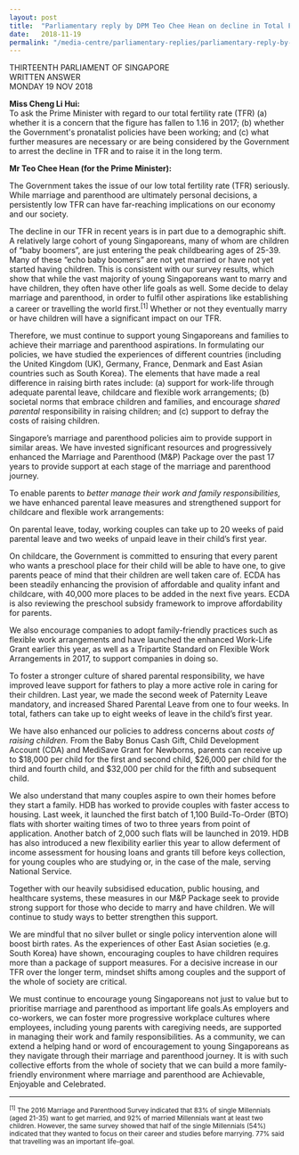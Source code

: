 ```yaml
---
layout: post
title:  "Parliamentary reply by DPM Teo Chee Hean on decline in Total Fertility Rate"
date:   2018-11-19
permalink: "/media-centre/parliamentary-replies/parliamentary-reply-by-dpm-teo-chee-hean-on-decline-in-total-fertility-rate"
---
```


THIRTEENTH PARLIAMENT OF SINGAPORE  
WRITTEN ANSWER  
MONDAY 19 NOV 2018  

**Miss Cheng Li Hui:**    
To ask the Prime Minister with regard to our total fertility rate (TFR) (a) whether it is a concern that the figure has fallen to 1.16 in 2017; (b) whether the Government's pronatalist policies have been working; and (c) what further measures are necessary or are being considered by the Government to arrest the decline in TFR and to raise it in the long term.

**Mr Teo Chee Hean (for the Prime Minister):**    

The Government takes the issue of our low total fertility rate (TFR) seriously. While marriage and parenthood are ultimately personal decisions, a persistently low TFR can have far-reaching implications on our economy and our society.

The decline in our TFR in recent years is in part due to a demographic shift. A relatively large cohort of young Singaporeans, many of whom are children of “baby boomers”, are just entering the peak childbearing ages of 25-39. Many of these “echo baby boomers” are not yet married or have not yet started having children. This is consistent with our survey results, which show that while the vast majority of young Singaporeans want to marry and have children, they often have other life goals as well. Some decide to delay marriage and parenthood, in order to fulfil other aspirations like establishing a career or travelling the world first.<sup>[1]</sup> Whether or not they eventually marry or have children will have a significant impact on our TFR.

Therefore, we must continue to support young Singaporeans and families to achieve their marriage and parenthood aspirations. In formulating our policies, we have studied the experiences of different countries (including the United Kingdom (UK), Germany, France, Denmark and East Asian countries such as South Korea). The elements that have made a real difference in raising birth rates include: (a) support for work-life through adequate parental leave, childcare and flexible work arrangements; (b) societal norms that embrace children and families, and encourage _shared parental_ responsibility in raising children; and (c) support to defray the costs of raising children.

Singapore’s marriage and parenthood policies aim to provide support in similar areas. We have invested significant resources and progressively enhanced the Marriage and Parenthood (M&P) Package over the past 17 years to provide support at each stage of the marriage and parenthood journey.

To enable parents to _better manage their work and family responsibilities,_ we have enhanced parental leave measures and strengthened support for childcare and flexible work arrangements:

On parental leave, today, working couples can take up to 20 weeks of paid parental leave and two weeks of unpaid leave in their child’s first year.

On childcare, the Government is committed to ensuring that every parent who wants a preschool place for their child will be able to have one, to give parents peace of mind that their children are well taken care of. ECDA has been steadily enhancing the provision of affordable and quality infant and childcare, with 40,000 more places to be added in the next five years. ECDA is also reviewing the preschool subsidy framework to improve affordability for parents.

We also encourage companies to adopt family-friendly practices such as flexible work arrangements and have launched the enhanced Work-Life Grant earlier this year, as well as a Tripartite Standard on Flexible Work Arrangements in 2017, to support companies in doing so.

To foster a stronger culture of shared parental responsibility, we have improved leave support for fathers to play a more active role in caring for their children. Last year, we made the second week of Paternity Leave mandatory, and increased Shared Parental Leave from one to four weeks. In total, fathers can take up to eight weeks of leave in the child’s first year.

We have also enhanced our policies to address concerns about _costs of raising children._ From the Baby Bonus Cash Gift, Child Development Account (CDA) and MediSave Grant for Newborns, parents can receive up to $18,000 per child for the first and second child, $26,000 per child for the third and fourth child, and $32,000 per child for the fifth and subsequent child.

We also understand that many couples aspire to own their homes before they start a family. HDB has worked to provide couples with faster access to housing. Last week, it launched the first batch of 1,100 Build-To-Order (BTO) flats with shorter waiting times of two to three years from point of application. Another batch of 2,000 such flats will be launched in 2019. HDB has also introduced a new flexibility earlier this year to allow deferment of income assessment for housing loans and grants till before keys collection, for young couples who are studying or, in the case of the male, serving National Service.

Together with our heavily subsidised education, public housing, and healthcare systems, these measures in our M&P Package seek to provide strong support for those who decide to marry and have children. We will continue to study ways to better strengthen this support.

We are mindful that no silver bullet or single policy intervention alone will boost birth rates. As the experiences of other East Asian societies (e.g. South Korea) have shown, encouraging couples to have children requires more than a package of support measures. For a decisive increase in our TFR over the longer term, mindset shifts among couples and the support of the whole of society are critical.

We must continue to encourage young Singaporeans not just to value but to prioritise marriage and parenthood as important life goals.As employers and co-workers, we can foster more progressive workplace cultures where employees, including young parents with caregiving needs, are supported in managing their work and family responsibilities. As a community, we can extend a helping hand or word of encouragement to young Singaporeans as they navigate through their marriage and parenthood journey. It is with such collective efforts from the whole of society that we can build a more family-friendly environment where marriage and parenthood are Achievable, Enjoyable and Celebrated.

---

<sub><sup>[1]</sup> The 2016 Marriage and Parenthood Survey indicated that 83% of single Millennials (aged 21-35) want to get married, and 92% of married Millennials want at least two children. However, the same survey showed that half of the single Millennials (54%) indicated that they wanted to focus on their career and studies before marrying. 77% said that travelling was an important life-goal.</sub>
